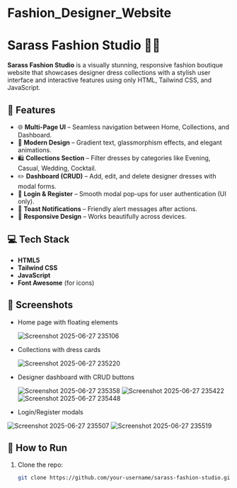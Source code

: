 # Fashion_Designer_Website
# Sarass Fashion Studio 👗✨

**Sarass Fashion Studio** is a visually stunning, responsive fashion boutique website that showcases designer dress collections with a stylish user interface and interactive features using only HTML, Tailwind CSS, and JavaScript.

## 🌟 Features

- 🌐 **Multi-Page UI** – Seamless navigation between Home, Collections, and Dashboard.
- 💅 **Modern Design** – Gradient text, glassmorphism effects, and elegant animations.
- 🛍️ **Collections Section** – Filter dresses by categories like Evening, Casual, Wedding, Cocktail.
- ✏️ **Dashboard (CRUD)** – Add, edit, and delete designer dresses with modal forms.
- 🔐 **Login & Register** – Smooth modal pop-ups for user authentication (UI only).
- 🔔 **Toast Notifications** – Friendly alert messages after actions.
- 📱 **Responsive Design** – Works beautifully across devices.

## 💻 Tech Stack

- **HTML5**
- **Tailwind CSS**
- **JavaScript**
- **Font Awesome** (for icons)

## 📸 Screenshots

- Home page with floating elements
  
  ![Screenshot 2025-06-27 235106](https://github.com/user-attachments/assets/d33b3126-39d8-4d68-b663-a575c575dbe7)

- Collections with dress cards
  
  ![Screenshot 2025-06-27 235220](https://github.com/user-attachments/assets/47e5d650-15a2-4b28-af07-b1de8ea20511)

- Designer dashboard with CRUD buttons
  
  ![Screenshot 2025-06-27 235358](https://github.com/user-attachments/assets/00b56fc6-30b0-4449-9cea-3aa7e6bedb05)
![Screenshot 2025-06-27 235422](https://github.com/user-attachments/assets/7c17f3fe-062a-4a22-9266-dd29df913abd)
![Screenshot 2025-06-27 235448](https://github.com/user-attachments/assets/4e719aed-61bd-40c5-9f3b-25984e15a481)

- Login/Register modals
  
![Screenshot 2025-06-27 235507](https://github.com/user-attachments/assets/7990ca01-a394-4804-9cb1-32233b7e2a91)
![Screenshot 2025-06-27 235519](https://github.com/user-attachments/assets/2b93baa9-8cb3-4e1d-b952-4bf241816c9f)

## 🚀 How to Run

1. Clone the repo:
   ```bash
   git clone https://github.com/your-username/sarass-fashion-studio.git
